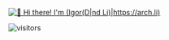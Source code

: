 [<img src="https://raw.githubusercontent.com/Raymo111/Raymo111/master/intro.gif" alt="👋 Hi there! I'm (Igor(D|nd Li)|https://arch.li)" title="👋 Hi there! I'm (Igor(D|nd Li)|https://archlinux.li)"/>](https://ar.li/)

![visitors](https://wiki.archlinux.org/)
